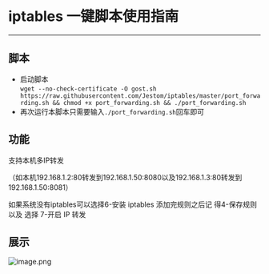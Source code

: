 # iptables 一键脚本使用指南
***
## 脚本

* 启动脚本  
  `wget --no-check-certificate -O gost.sh https://raw.githubusercontent.com/Jestom/iptables/master/port_forwarding.sh && chmod +x port_forwarding.sh && ./port_forwarding.sh`  
* 再次运行本脚本只需要输入`./port_forwarding.sh`回车即可  

## 功能
支持本机多IP转发

（如本机192.168.1.2:80转发到192.168.1.50:8080以及192.168.1.3:80转发到192.168.1.50:8081）

如果系统没有iptables可以选择6-安装 iptables
添加完规则之后记 得4-保存规则 以及 选择 7-开启 IP 转发

## 展示

![image.png](https://s2.loli.net/2025/03/15/ZXHmVwbYoF65v48.png)
